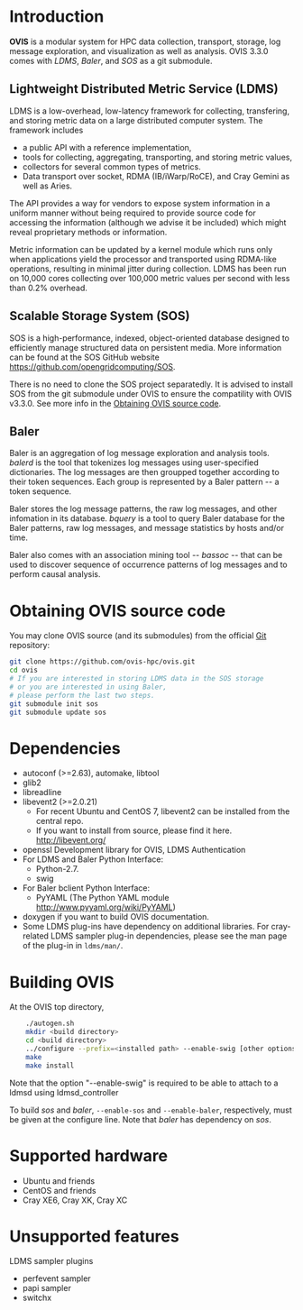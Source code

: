 # Introduction

__OVIS__ is a modular system for HPC data collection, transport, storage,
log message exploration, and visualization as well as analysis. OVIS 3.3.0 comes with
_LDMS_, _Baler_, and _SOS_ as a git submodule.

## Lightweight Distributed Metric Service (LDMS)

LDMS is a low-overhead, low-latency framework for collecting, transfering, and storing
metric data on a large distributed computer system.
The framework includes

* a public API with a reference implementation,
* tools for collecting, aggregating, transporting, and storing metric values,
* collectors for several common types of metrics.
* Data transport over socket, RDMA (IB/iWarp/RoCE), and Cray Gemini as well as Aries.

The API provides a way for vendors to expose system information in a uniform manner without
being required to provide source code for accessing the information (although we advise it be included)
which might reveal proprietary methods or information.

Metric information can be updated by a kernel module which runs only when
applications yield the processor and transported using RDMA-like operations, resulting in
minimal jitter during collection. LDMS has been run on 10,000 cores collecting
over 100,000 metric values per second with less than 0.2% overhead.

## Scalable Storage System (SOS)

SOS is a high-performance, indexed, object-oriented database designed to efficiently
manage structured data on persistent media. More information can be found at
the SOS GitHub website <https://github.com/opengridcomputing/SOS>.

There is no need to clone the SOS project separatedly. It is advised to install SOS
from the git submodule under OVIS to ensure the compatility with OVIS v3.3.0.
See more info in the [Obtaining OVIS source code](#obtaining-ovis-source-code).

## Baler

Baler is an aggregation of log message exploration and analysis tools. _balerd_ is
the tool that tokenizes log messages using user-specified dictionaries.
The log messages are then groupped together according to their token sequences.
Each group is represented by a Baler pattern -- a token sequence.

Baler stores the log message patterns, the raw log messages, and other infomation in
its database. _bquery_ is a tool to query Baler database for the Baler patterns,
raw log messages, and message statistics by hosts and/or time.

Baler also comes with an association mining tool -- _bassoc_ -- that can be used
to discover sequence of occurrence patterns of log messages and to perform causal analysis.

# Obtaining OVIS source code

You may clone OVIS source (and its submodules) from the official [Git](http://git-scm.com/) repository:

```sh
git clone https://github.com/ovis-hpc/ovis.git
cd ovis
# If you are interested in storing LDMS data in the SOS storage
# or you are interested in using Baler,
# please perform the last two steps.
git submodule init sos
git submodule update sos
```

# Dependencies

* autoconf (>=2.63), automake, libtool
* glib2
* libreadline
* libevent2 (>=2.0.21)
	* For recent Ubuntu and CentOS 7, libevent2 can be installed from the central repo.
	* If you want to install from source, please find it here. <http://libevent.org/>
* openssl Development library for OVIS, LDMS Authentication
* For LDMS and Baler Python Interface:
	* Python-2.7.
	* swig
* For Baler bclient Python Interface:
	* PyYAML (The Python YAML module <http://www.pyyaml.org/wiki/PyYAML>)
* doxygen if you want to build OVIS documentation.
* Some LDMS plug-ins have dependency on additional libraries.
For cray-related LDMS sampler plug-in dependencies, please see the man page of the
plug-in in `ldms/man/`.


# Building OVIS

At the OVIS top directory,

```sh
	./autogen.sh
	mkdir <build directory>
	cd <build directory>
	../configure --prefix=<installed path> --enable-swig [other options]
	make
	make install
```
Note that the option "--enable-swig" is required to be able to attach to a ldmsd using ldmsd_controller

To build _sos_ and _baler_, `--enable-sos` and `--enable-baler`, respectively,
must be given at the configure line. Note that _baler_ has dependency on _sos_.

# Supported hardware

* Ubuntu and friends
* CentOS and friends
* Cray XE6, Cray XK, Cray XC

# Unsupported features
LDMS sampler plugins
* perfevent sampler
* papi sampler
* switchx
